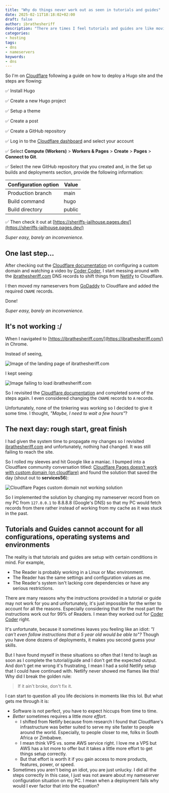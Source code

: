 ```yaml
---
title: "Why do things never work out as seen in tutorials and guides"
date: 2025-02-11T18:18:02+02:00
draft: false
author: ibrathesheriff
description: "There are times I feel tutorials and guides are like movie stunts, when you try it home it never works out as seen on the big screen."
categories:
- hosting
tags:
- dns
- nameservers
keywords:
- dns
---
```

So I'm on [Cloudflare](https://developers.cloudflare.com/pages/framework-guides/deploy-a-hugo-site/) following a guide on how to deploy a Hugo site and the steps are flowing:

✅ Install Hugo

✅ Create a new Hugo project

✅ Setup a theme

✅ Create a post

✅ Create a GitHub repository

✅ Log in to the [Cloudflare dashboard](https://dash.cloudflare.com/) and select your account

✅ Select **Compute (Workers)** > **Workers & Pages** > **Create** > **Pages** > **Connect to Git**.

✅ Select the new GitHub repository that you created and, in the Set up builds and deployments section, provide the following information:

| Configuration option | Value  |
|----------------------|--------|
| Production branch    | main   |
| Build command        | hugo   |
| Build directory      | public |

✅ Then check it out at [https://sheriffs-jailhouse.pages.dev/](https://sheriffs-jailhouse.pages.dev/)

*Super easy, barely an inconvenience.*

## One last step...
After checking out the [Cloudflare documentation](https://developers.cloudflare.com/pages/configuration/custom-domains/) on configuring a custom domain and watching a video by [Coder Coder](https://www.youtube.com/watch?v=MTc2CTYoszY), I start messing around with the [ibrathesheriff.com](https://ibrathesheriff.com/) DNS records to shift things from [Netlify](https://www.netlify.com/) to Cloudflare. 

I then moved my nameservers from [GoDaddy](https://godaddy.com/) to Cloudflare and added the required `CNAME` records.

Done!

*Super easy, barely an inconvenience.*

## It's not working :/
When I navigated to [https://ibrathesheriff.com/](https://ibrathesheriff.com/) in Chrome.

Instead of seeing,

![Image of the landing page of ibrathesheriff.com](/img/episodes/wtf/ibrathesheriff-posts-page.png)

I kept seeing:

![Image failing to load ibrathesheriff.com](/img/episodes/wtf/ibrathesheriff-not-displaying.png)

So I revisited the [Cloudflare documentation](https://developers.cloudflare.com/pages/configuration/custom-domains/) and completed some of the steps again. I even considered changing the `CNAME` records to `A` records.

Unfortunately, none of the tinkering was working so I decided to give it some time. I thought, *"Maybe, I need to wait a few hours"*?

## The next day: rough start, great finish
I had given the system time to propagate my changes so I revisited [ibrathesheriff.com](https://ibrathesheriff.com/) and unfortunately, nothing had changed. It was still failing to reach the site.

So I rolled my sleeves and hit Google like a maniac. I bumped into a Cloudflare community conversation titled: [Cloudflare Pages doesn’t work with custom domain (on cloudflare)](https://community.cloudflare.com/t/cloudflare-pages-doesnt-work-with-custom-domain-on-cloudflare/539980) and found the solution that saved the day (shout out to **services56**):

![Cloudflare Pages custom domain not working solution](/img/episodes/wtf/nameserver-cloudflare-custom-domain-solution-service56.png)

So I implemented the solution by changing my nameserver record from on my PC from `127.0.0.1` to 8.8.8.8 (Google's DNS) so that my PC would fetch records from there rather instead of working from my cache as it was stuck in the past.

## Tutorials and Guides cannot account for all configurations, operating systems and environments
The reality is that tutorials and guides are setup with certain conditions in mind. For example,
+ The Reader is probably working in a Linux or Mac environment.
+ The Reader has the same settings and configuration values as me.
+ The Reader's system isn't lacking core dependencies or have any serious restrictions.

There are many reasons why the instructions provided in a tutorial or guide may not work for you and unfortunately, it's just impossible for the writer to account for all the reasons. Especially considering that for the most part the instructions work out for 99% of Readers. I mean they worked out for [Coder Coder](https://www.youtube.com/watch?v=MTc2CTYoszY) right.

It's unfortunate, because it sometimes leaves you feeling like an idiot: *"I can't even follow instructions that a 5 year old would be able to"?* Though you have done dozens of deployments, it makes you second guess your skills.

But I have found myself in these situations so often that I tend to laugh as soon as I complete the tutorial/guide and I don't get the expected output. And don't get me wrong it's frustrating, I mean I had a solid Netlify setup that I could have continued with. Netlify never showed me flames like this! Why did I break the golden rule:
> If it ain't broke, don't fix it.

I can start to question all you life decisions in moments like this lol. But what gets me through it is:
+ Software is not perfect, you have to expect hiccups from time to time.
+ *Better* sometimes requires a little *more effort*.
    - I shifted from Netlify because from research I found that Cloudflare's infrastructure was better suited to serve my site faster to people around the world. Especially, to people closer to me, folks in South Africa or Zimbabwe.
    - I mean think VPS vs. some AWS service right. I love me a VPS but AWS has a lot more to offer but it takes a little more effort to get things setup correctly.
    - But that effort is worth it if you gain access to more products, features, power, or speed.
+ Sometimes you aren't being an idiot, you are just unlucky. I did all the steps correctly in this case, I just was not aware about my nameserver configuration situation on my PC. I mean when a deployment fails why would I ever factor that into the equation?